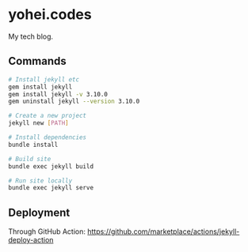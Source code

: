 # yohei.codes

My tech blog.

## Commands

```sh
# Install jekyll etc
gem install jekyll
gem install jekyll -v 3.10.0
gem uninstall jekyll --version 3.10.0

# Create a new project
jekyll new [PATH]

# Install dependencies
bundle install

# Build site
bundle exec jekyll build

# Run site locally
bundle exec jekyll serve
```

## Deployment

Through GitHub Action: https://github.com/marketplace/actions/jekyll-deploy-action